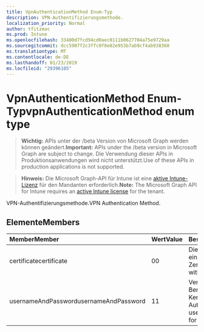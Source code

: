 ```yaml
---
title: VpnAuthenticationMethod Enum-Typ
description: VPN-Authentifizierungsmethode.
localization_priority: Normal
author: tfitzmac
ms.prod: Intune
ms.openlocfilehash: 33400d7fcd94cd0aec0111b0627704a75e9729aa
ms.sourcegitcommit: dcc5907f2c3ffc0f0e82e953b7ab9cf4ab938360
ms.translationtype: MT
ms.contentlocale: de-DE
ms.lasthandoff: 01/23/2019
ms.locfileid: "29396105"
---
```

# <a name="vpnauthenticationmethod-enum-type"></a><span data-ttu-id="74ef5-103">VpnAuthenticationMethod Enum-Typ</span><span class="sxs-lookup"><span data-stu-id="74ef5-103">vpnAuthenticationMethod enum type</span></span>

> <span data-ttu-id="74ef5-104">**Wichtig:** APIs unter der /beta Version von Microsoft Graph werden können geändert.</span><span class="sxs-lookup"><span data-stu-id="74ef5-104">**Important:** APIs under the /beta version in Microsoft Graph are subject to change.</span></span> <span data-ttu-id="74ef5-105">Die Verwendung dieser APIs in Produktionsanwendungen wird nicht unterstützt.</span><span class="sxs-lookup"><span data-stu-id="74ef5-105">Use of these APIs in production applications is not supported.</span></span>

> <span data-ttu-id="74ef5-106">**Hinweis:** Die Microsoft Graph-API für Intune ist eine [aktive Intune-Lizenz](https://go.microsoft.com/fwlink/?linkid=839381) für den Mandanten erforderlich.</span><span class="sxs-lookup"><span data-stu-id="74ef5-106">**Note:** The Microsoft Graph API for Intune requires an [active Intune license](https://go.microsoft.com/fwlink/?linkid=839381) for the tenant.</span></span>

<span data-ttu-id="74ef5-107">VPN-Authentifizierungsmethode.</span><span class="sxs-lookup"><span data-stu-id="74ef5-107">VPN Authentication Method.</span></span>

## <a name="members"></a><span data-ttu-id="74ef5-108">Elemente</span><span class="sxs-lookup"><span data-stu-id="74ef5-108">Members</span></span>
|<span data-ttu-id="74ef5-109">Member</span><span class="sxs-lookup"><span data-stu-id="74ef5-109">Member</span></span>|<span data-ttu-id="74ef5-110">Wert</span><span class="sxs-lookup"><span data-stu-id="74ef5-110">Value</span></span>|<span data-ttu-id="74ef5-111">Beschreibung</span><span class="sxs-lookup"><span data-stu-id="74ef5-111">Description</span></span>|
|:---|:---|:---|
|<span data-ttu-id="74ef5-112">certificate</span><span class="sxs-lookup"><span data-stu-id="74ef5-112">certificate</span></span>|<span data-ttu-id="74ef5-113">0</span><span class="sxs-lookup"><span data-stu-id="74ef5-113">0</span></span>|<span data-ttu-id="74ef5-114">Die Authentifizierung mit einem Zertifikat.</span><span class="sxs-lookup"><span data-stu-id="74ef5-114">Authenticate with a certificate.</span></span>|
|<span data-ttu-id="74ef5-115">usernameAndPassword</span><span class="sxs-lookup"><span data-stu-id="74ef5-115">usernameAndPassword</span></span>|<span data-ttu-id="74ef5-116">1</span><span class="sxs-lookup"><span data-stu-id="74ef5-116">1</span></span>|<span data-ttu-id="74ef5-117">Verwenden Sie Benutzername und Kennwort für die Authentifizierung.</span><span class="sxs-lookup"><span data-stu-id="74ef5-117">Use username and password for authentication.</span></span>|




